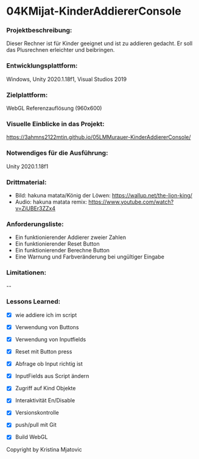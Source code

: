 # 04KMijat-KinderAddiererConsole
### Projektbeschreibung: 
Dieser Rechner ist für Kinder geeignet und ist zu addieren gedacht. Er soll das Plusrechnen erleichter und beibringen. 

### Entwicklungsplattform: 
Windows, Unity 2020.1.18f1, Visual Studios 2019

### Zielplattform: 
WebGL Referenzauflösung (960x600) 

### Visuelle Einblicke in das Projekt: 

https://3ahmns2122mtin.github.io/05LMMurauer-KinderAddiererConsole/

### Notwendiges für die Ausführung: 
Unity 2020.1.18f1

### Drittmaterial: 
- Bild: hakuna matata/König der Löwen: https://wallup.net/the-lion-king/
- Audio: hakuna matata remix: https://www.youtube.com/watch?v=ZiUBEr3ZZx4

### Anforderungsliste:  
- Ein funktionierender Addierer zweier Zahlen
- Ein funktionierender Reset Button
- Ein funktionierender Berechne Button
- Eine Warnung und Farbveränderung bei ungültiger Eingabe

### Limitationen:
--

### Lessons Learned:
- [x] wie addiere ich im script
- [x] Verwendung von Buttons
- [x] Verwendung von Inputfields
- [x] Reset mit Button press
- [x] Abfrage ob Input richtig ist
- [x] InputFields aus Script ändern
- [x] Zugriff auf Kind Objekte
- [x] Interaktivität En/Disable
- [x] Versionskontrolle
- [x] push/pull mit Git
- [x] Build WebGL


Copyright by Kristina Mjatovic
